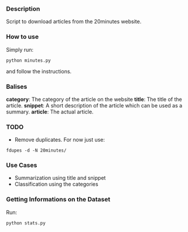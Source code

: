 ### Description

Script to download articles from the 20minutes website.

### How to use

Simply run:
```
python minutes.py
```

and follow the instructions.

### Balises

**category**: The category of the article on the website
**title**: The title of the article.
**snippet**: A short description of the article which can be used as a summary.
**article**: The actual article.

### TODO

* Remove duplicates. For now just use:
```
fdupes -d -N 20minutes/
```
### Use Cases

* Summarization using title and snippet
* Classification using the categories

### Getting Informations on the Dataset

Run:
```
python stats.py
```
